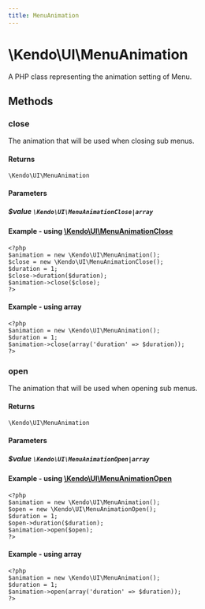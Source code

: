 ```yaml
---
title: MenuAnimation
---
```


# \Kendo\UI\MenuAnimation

A PHP class representing the animation setting of Menu.


## Methods

### close

The animation that will be used when closing sub menus.

#### Returns
`\Kendo\UI\MenuAnimation`

#### Parameters

##### $value `\Kendo\UI\MenuAnimationClose|array`


#### Example - using [\Kendo\UI\MenuAnimationClose](/kendo-ui/api/wrappers/php/Kendo/UI/MenuAnimationClose)
    <?php
    $animation = new \Kendo\UI\MenuAnimation();
    $close = new \Kendo\UI\MenuAnimationClose();
    $duration = 1;
    $close->duration($duration);
    $animation->close($close);
    ?>

#### Example - using array

    <?php
    $animation = new \Kendo\UI\MenuAnimation();
    $duration = 1;
    $animation->close(array('duration' => $duration));
    ?>

### open

The animation that will be used when opening sub menus.

#### Returns
`\Kendo\UI\MenuAnimation`

#### Parameters

##### $value `\Kendo\UI\MenuAnimationOpen|array`


#### Example - using [\Kendo\UI\MenuAnimationOpen](/kendo-ui/api/wrappers/php/Kendo/UI/MenuAnimationOpen)
    <?php
    $animation = new \Kendo\UI\MenuAnimation();
    $open = new \Kendo\UI\MenuAnimationOpen();
    $duration = 1;
    $open->duration($duration);
    $animation->open($open);
    ?>

#### Example - using array

    <?php
    $animation = new \Kendo\UI\MenuAnimation();
    $duration = 1;
    $animation->open(array('duration' => $duration));
    ?>

